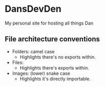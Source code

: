 # DansDevDen

My personal site for hosting all things Dan

## File architecture conventions

- Folders: camel case
  - Highlights there's no exports within.
- Files:
  - Highlights there's exports within.
- Images: (lower) snake case
  - Highlights it's directly importable.
